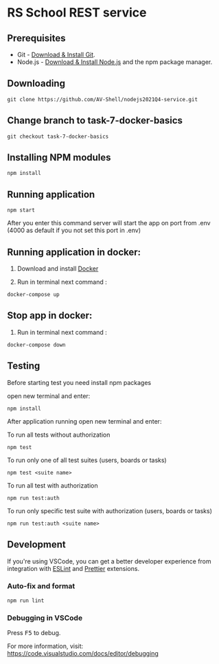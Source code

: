 # RS School REST service

## Prerequisites

- Git - [Download & Install Git](https://git-scm.com/downloads).
- Node.js - [Download & Install Node.js](https://nodejs.org/en/download/) and the npm package manager.

## Downloading

```
git clone https://github.com/AV-Shell/nodejs2021Q4-service.git
```

## Change branch to task-7-docker-basics 

```
git checkout task-7-docker-basics 
```


## Installing NPM modules

```
npm install
```

## Running application

```
npm start
```

After you enter this command  server will start the app on port from .env (4000 as default if you not set this port in .env)

## Running application in docker: 

 1) Download and install [Docker](https://docs.docker.com/engine/install/)

 2) Run in terminal next command : 

```
docker-compose up
```
## Stop app in docker:

 1) Run in terminal next command : 

```
docker-compose down
```

## Testing

Before starting test you need install npm packages

open new terminal and enter:

```
npm install
```

After application running open new terminal and enter:

To run all tests without authorization

```
npm test
```

To run only one of all test suites (users, boards or tasks)

```
npm test <suite name>
```

To run all test with authorization

```
npm run test:auth
```

To run only specific test suite with authorization (users, boards or tasks)

```
npm run test:auth <suite name>
```

## Development

If you're using VSCode, you can get a better developer experience from integration with [ESLint](https://marketplace.visualstudio.com/items?itemName=dbaeumer.vscode-eslint) and [Prettier](https://marketplace.visualstudio.com/items?itemName=esbenp.prettier-vscode) extensions.

### Auto-fix and format

```
npm run lint
```

### Debugging in VSCode

Press <kbd>F5</kbd> to debug.

For more information, visit: https://code.visualstudio.com/docs/editor/debugging
